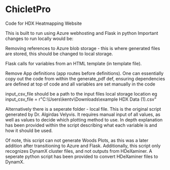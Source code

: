 # ChicletPro
Code for HDX Heatmapping Website

This is built to run using Azure webhosting and Flask in python
  Important changes to run locally would be:
  
  Removing references to Azure blob storage - this is where generated files are stored, this should be changed to local storage.
      
  Flask calls for variables from an HTML template (in template file).
      
  Remove App definitions (app routes before definitions). 
        One can essentially copy out the code from within the generate_pdf def, ensuring dependencies are defined at top of code and all variables are set manually in the code

  input_csv_file should be a path to the input files local storage location eg input_csv_file = r"C:\Users\kentv\Downloads\example HDX Data (1).csv"

Alternatively there is a seperate folder - local file.
  This is the original script generated by Dr. Algirdas Velyvis. It requires manual input of all values, as well as values to decide which plotting method to use. 
      In depth explanation has been provided within the script describing what each variable is and how it should be used.
      
  Of note, this script can not generate Woods Plots, as this was a later addition after transitioning to Azure and Flask.
  Additionally, this script only recognizes DynamX cluster files, and not outputs from HDeXaminer.
    A seperate python script has been provided to convert HDeXaminer files to DynamX.
      
